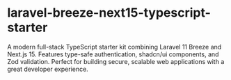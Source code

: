# laravel-breeze-next15-typescript-starter
A modern full-stack TypeScript starter kit combining Laravel 11 Breeze and Next.js 15. Features type-safe authentication, shadcn/ui components, and Zod validation. Perfect for building secure, scalable web applications with a great developer experience.
